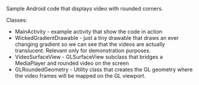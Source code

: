 Sample Android code that displays video with rounded corners.

Classes:

 - MainActivity - example activity that show the code in action
 - WickedGradientDrawable - just a tiny drawable that draws an ever changing gradient so we can see
  that the videos are actually translucent. Relevant only for demonstration purposes.
 - VideoSurfaceView - GLSurfaceView subclass that bridges a MediaPlayer and rounded video on the
  screen
 - GLRoundedGeometry - Utility class that creates the GL geometry where the video frames will be
  mapped on the GL viewport.